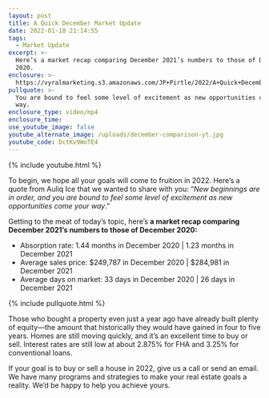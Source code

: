 ```yaml
---
layout: post
title: A Quick December Market Update
date: 2022-01-18 21:14:55
tags:
  - Market Update
excerpt: >-
  Here’s a market recap comparing December 2021’s numbers to those of December
  2020.
enclosure: >-
  https://vyralmarketing.s3.amazonaws.com/JP+Pirtle/2022/A+Quick+December+Market+Update.mp4
pullquote: >-
  You are bound to feel some level of excitement as new opportunities come your
  way.
enclosure_type: video/mp4
enclosure_time:
use_youtube_image: false
youtube_alternate_image: /uploads/december-comparison-yt.jpg
youtube_code: DctKv9WoTE4
---
```

{% include youtube.html %}

To begin, we hope all your goals will come to fruition in 2022. Here’s a quote from Auliq Ice that we wanted to share with you: “*New beginnings are in order, and you are bound to feel some level of excitement as new opportunities come your way*.”&nbsp;

Getting to the meat of today’s topic, here’s **a market recap comparing December 2021’s numbers to those of December 2020:**

* Absorption rate: 1.44 months in December 2020 \| 1.23 months in December 2021
* Average sales price: $249,787 in December 2020 \| $284,981 in December 2021
* Average days on market: 33 days in December 2020 \| 26 days in December 2021

{% include pullquote.html %}

Those who bought a property even just a year ago have already built plenty of equity—the amount that historically they would have gained in four to five years. Homes are still moving quickly, and it’s an excellent time to buy or sell. Interest rates are still low at about 2.875% for FHA and 3.25% for conventional loans.&nbsp;

If your goal is to buy or sell a house in 2022, give us a call or send an email. We have many programs and strategies to make your real estate goals a reality. We’d be happy to help you achieve yours.
